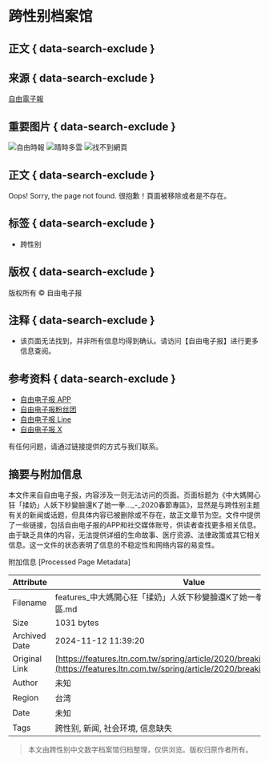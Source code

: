 # 跨性别档案馆

## 正文 { data-search-exclude }


## 来源 { data-search-exclude }
[自由電子報](https://www.ltn.com.tw/ "自由時報")

## 重要图片 { data-search-exclude }
![自由時報](https://cache.ltn.com.tw/images/rwd_ltnlogo.png)
![晴時多雲](https://cache.ltn.com.tw/images/weather/wi_0002_day.png)
![找不到網頁](https://cache.ltn.com.tw/images/ltn_404.gif)

## 正文 { data-search-exclude }
Oops! Sorry, the page not found. 很抱歉！頁面被移除或者是不存在。

## 标签 { data-search-exclude }
- 跨性别

## 版权 { data-search-exclude }
版权所有 © 自由电子报

## 注释 { data-search-exclude }
- 该页面无法找到，并非所有信息均得到确认。请访问【自由电子报】进行更多信息查阅。

## 参考资料 { data-search-exclude }
- [自由电子报 APP](https://service.ltn.com.tw/app "自由时報電子報APP")
- [自由电子报粉丝团](https://www.facebook.com/m.ltn.tw "自由時報電子報粉絲團")
- [自由电子报 Line](https://line.me/R/ti/p/%40ltnnews "自由時報電子報Line")
- [自由电子报 X](https://twitter.com/ltntw "自由時報電子報Twitter")

有任何问题，请通过链接提供的方式与我们联系。

## 摘要与附加信息

<!-- tcd_abstract -->
本文件来自自由电子报，内容涉及一则无法访问的页面。页面标题为《中大媽開心狂「揉奶」人妖下秒變臉還K了她一拳..._-_2020春節專區》，显然是与跨性别主题有关的新闻或话题，但具体内容已被删除或不存在，故正文章节为空。文件中提供了一些链接，包括自由电子报的APP和社交媒体账号，供读者查找更多相关信息。由于缺乏具体的内容，无法提供详细的生命故事、医疗资源、法律政策或其它相关信息。这一文件的状态表明了信息的不稳定性和网络内容的易变性。
<!-- tcd_abstract_end -->

附加信息 [Processed Page Metadata]

| Attribute       | Value                                  |
|-----------------|----------------------------------------|
| Filename        | features_中大媽開心狂「揉奶」人妖下秒變臉還K了她一拳..._-_2020春節專區.md                             |
| Size            | 1031 bytes                           |
| Archived Date   | 2024-11-12 11:39:20                             |
| Original Link   | [https://features.ltn.com.tw/spring/article/2020/breakingnews/1812630](https://features.ltn.com.tw/spring/article/2020/breakingnews/1812630)                       |
| Author          | 未知                               |
| Region          | 台湾                               |
| Date            | 未知                                 |
| Tags            | 跨性别, 新闻, 社会环境, 信息缺失                                 |
>
> 本文由跨性别中文数字档案馆归档整理，仅供浏览。版权归原作者所有。
>